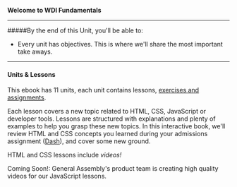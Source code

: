**Welcome to WDI Fundamentals**

---

#####By the end of this Unit, you'll be able to:

* Every unit has objectives. This is where we'll share the most important take aways.

---

#### Units & Lessons

This ebook has 11 units, each unit contains lessons, [exercises and assignments](00_chapter/03_lesson.md).

Each lesson covers a new topic related to HTML, CSS, JavaScript or developer tools. Lessons are structured with explanations and plenty of examples to help you grasp these new topics. In this interactive book, we'll review HTML and CSS concepts you learned during your admissions assignment ([Dash](https://dash.generalassemb.ly/)), and cover some new ground.  

HTML and CSS lessons include *videos!*

Coming Soon!: General Assembly's product team is creating high quality videos for our JavaScript lessons.
